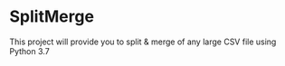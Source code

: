 # SplitMerge
This project will provide you to split &amp; merge of any large CSV file using Python 3.7
